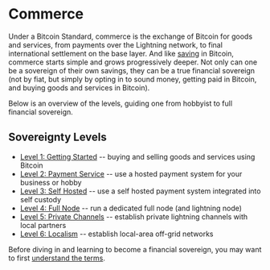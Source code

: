 # Commerce


Under a Bitcoin Standard,
 commerce is the exchange of Bitcoin
 for goods and services, from 
 payments over the Lightning network, to
 final international settlement on the base layer.
And like [saving](../saving/)
 in Bitcoin, commerce starts simple
 and grows progressively deeper.
Not only can one be a sovereign of their
 own savings, they can be a true
 financial sovereign
 (not by fiat, but simply by opting in
 to sound money, getting paid in Bitcoin,
 and buying goods and services in Bitcoin).

Below is an overview of the levels, guiding
 one from hobbyist to full financial
 sovereign.


## Sovereignty Levels

* [Level 1: Getting Started](sovereignty/level-1) -- 
 buying and selling goods
 and services using Bitcoin
* [Level 2: Payment Service](sovereignty/level-2) --
 use a hosted payment system
 for your business or hobby
* [Level 3: Self Hosted](sovereignty/level-3) --
 use a self hosted payment system
 integrated into self custody
* [Level 4: Full Node](sovereignty/level-4) --
 run a dedicated full node (and lightning node)
* [Level 5: Private Channels](sovereignty/level-5) --
 establish private lightning channels
 with local partners
* [Level 6: Localism](sovereignty/level-6) --
 establish local-area off-grid networks

Before diving in and learning to become a
 financial sovereign, you may want to first
 [understand the terms](understand-the-terms.md).


